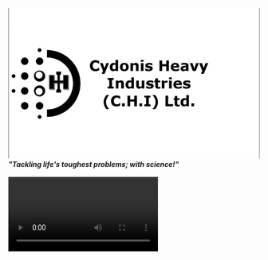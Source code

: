 ![Logo](https://github.com/Cydonis-Heavy-Industries-C-H-I-Ltd/.github/blob/main/CHI_Ltd.png?raw=true)</br>
***"Tackling life's toughest problems; with science!"***</br></br>
![Vid_Ident](https://github.com/Cydonis-Heavy-Industries-C-H-I-Ltd/.github/raw/main/Logo-Intro_Stinger_Template_CHI_Ltd.mp4)
